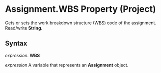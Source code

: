 
# Assignment.WBS Property (Project)

Gets or sets the work breakdown structure (WBS) code of the assignment. Read/write **String**.


## Syntax

 _expression_. **WBS**

 _expression_ A variable that represents an **Assignment** object.

